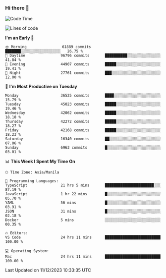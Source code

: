 ### Hi there 👋

<!--START_SECTION:waka-->
![Code Time](http://img.shields.io/badge/Code%20Time-4%2C628%20hrs%2037%20mins-blue)

![Lines of code](https://img.shields.io/badge/From%20Hello%20World%20I%27ve%20Written-103.5%20million%20lines%20of%20code-blue)

**I'm an Early 🐤** 

```text
🌞 Morning                61889 commits       ███████░░░░░░░░░░░░░░░░░░   26.75 % 
🌆 Daytime                96796 commits       ██████████░░░░░░░░░░░░░░░   41.84 % 
🌃 Evening                44907 commits       █████░░░░░░░░░░░░░░░░░░░░   19.41 % 
🌙 Night                  27761 commits       ███░░░░░░░░░░░░░░░░░░░░░░   12.00 % 
```
📅 **I'm Most Productive on Tuesday** 

```text
Monday                   36525 commits       ████░░░░░░░░░░░░░░░░░░░░░   15.79 % 
Tuesday                  45023 commits       █████░░░░░░░░░░░░░░░░░░░░   19.46 % 
Wednesday                42062 commits       █████░░░░░░░░░░░░░░░░░░░░   18.18 % 
Thursday                 42272 commits       █████░░░░░░░░░░░░░░░░░░░░   18.27 % 
Friday                   42168 commits       █████░░░░░░░░░░░░░░░░░░░░   18.23 % 
Saturday                 16340 commits       ██░░░░░░░░░░░░░░░░░░░░░░░   07.06 % 
Sunday                   6963 commits        █░░░░░░░░░░░░░░░░░░░░░░░░   03.01 % 
```


📊 **This Week I Spent My Time On** 

```text
🕑︎ Time Zone: Asia/Manila

💬 Programming Languages: 
TypeScript               21 hrs 5 mins       ██████████████████████░░░   87.19 % 
JavaScript               1 hr 22 mins        █░░░░░░░░░░░░░░░░░░░░░░░░   05.70 % 
YAML                     56 mins             █░░░░░░░░░░░░░░░░░░░░░░░░   03.91 % 
JSON                     31 mins             █░░░░░░░░░░░░░░░░░░░░░░░░   02.18 % 
Docker                   5 mins              ░░░░░░░░░░░░░░░░░░░░░░░░░   00.35 % 

🔥 Editors: 
VS Code                  24 hrs 11 mins      █████████████████████████   100.00 % 

💻 Operating System: 
Mac                      24 hrs 11 mins      █████████████████████████   100.00 % 
```


 Last Updated on 11/12/2023 10:33:35 UTC
<!--END_SECTION:waka-->


<!--
**rad182/rad182** is a ✨ _special_ ✨ repository because its `README.md` (this file) appears on your GitHub profile.

Here are some ideas to get you started:

- 🔭 I’m currently working on ...
- 🌱 I’m currently learning ...
- 👯 I’m looking to collaborate on ...
- 🤔 I’m looking for help with ...
- 💬 Ask me about ...
- 📫 How to reach me: ...
- 😄 Pronouns: ...
- ⚡ Fun fact: ...
-->
